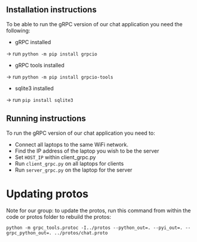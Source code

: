 ## Installation instructions

To be able to run the gRPC version of our chat application you need the following:

* gRPC installed

-> run `python -m pip install grpcio`

* gRPC tools installed

-> run `python -m pip install grpcio-tools`

* sqlite3 installed

-> run `pip install sqlite3`

## Running instructions

To run the gRPC version of our chat application you need to:

* Connect all laptops to the same WiFi network.
* Find the IP address of the laptop you wish to be the server
* Set `HOST_IP` within client_grpc.py
* Run `client_grpc.py` on all laptops for clients
* Run `server_grpc.py` on the laptop for the server

# Updating protos

Note for our group: to update the protos, run this command from within the code or protos folder to rebuild the protos:

```python -m grpc_tools.protoc -I../protos --python_out=. --pyi_out=. --grpc_python_out=. ../protos/chat.proto```